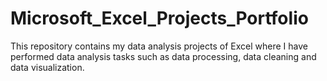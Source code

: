 # Microsoft_Excel_Projects_Portfolio
This repository contains my data analysis projects of Excel where I have performed data analysis tasks such as data processing, data cleaning and data visualization.
